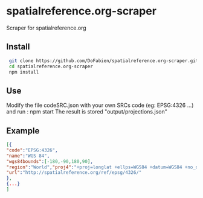 # spatialreference.org-scraper
 Scraper for spatialreference.org

## Install
```sh
 git clone https://github.com/DoFabien/spatialreference.org-scraper.git
 cd spatialreference.org-scraper
 npm install
```

## Use
Modify the file codeSRC.json with your own SRCs code (eg: EPSG:4326 ...) and run : npm start
The result is stored "output/projections.json"

## Example
```json
[{
"code":"EPSG:4326",
"name":"WGS 84",
"wgs84bounds":[-180,-90,180,90],
"region":"World","proj4":"+proj=longlat +ellps=WGS84 +datum=WGS84 +no_defs",
"url":"http://spatialreference.org/ref/epsg/4326/"
}, 
{...} 
]
```

